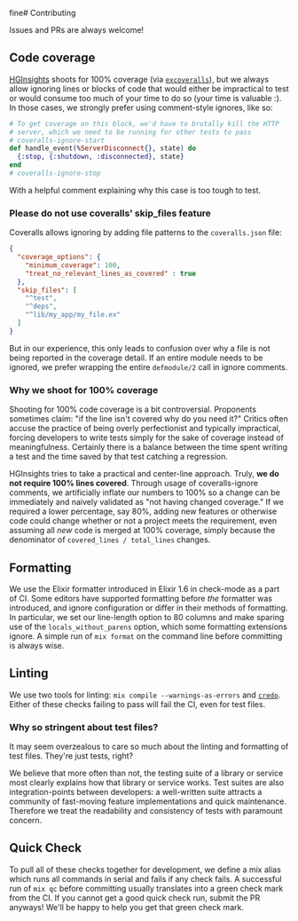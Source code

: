 fine# Contributing

Issues and PRs are always welcome!

## Code coverage

[HGInsights](https://github.com/HGInsights) shoots for 100% coverage (via
[`excoveralls`](https://github.com/parroty/excoveralls)), but we always allow
ignoring lines or blocks of code that would either be impractical to test
or would consume too much of your time to do so (your time is valuable :).
In those cases, we strongly prefer using comment-style ignores, like so:

```elixir
# To get coverage on this block, we'd have to brutally kill the HTTP
# server, which we need to be running for other tests to pass
# coveralls-ignore-start
def handle_event(%ServerDisconnect{}, state) do
  {:stop, {:shutdown, :disconnected}, state}
end
# coveralls-ignore-stop
```

With a helpful comment explaining why this case is too tough to test.

### Please do not use coveralls' skip_files feature

Coveralls allows ignoring by adding file patterns to the `coveralls.json` file:

```json
{
  "coverage_options": {
    "minimum_coverage": 100,
    "treat_no_relevant_lines_as_covered" : true
  },
  "skip_files": [
    "^test",
    "^deps",
    "^lib/my_app/my_file.ex"
  ]
}
```

But in our experience, this only leads to confusion over why a file is not
being reported in the coverage detail. If an entire module needs to be ignored,
we prefer wrapping the entire `defmodule/2` call in ignore comments.

### Why we shoot for 100% coverage

Shooting for 100% code coverage is a bit controversial. Proponents sometimes
claim: "if the line isn't covered why do you need it?" Critics often accuse
the practice of being overly perfectionist and typically impractical, forcing
developers to write tests simply for the sake of coverage instead of
meaningfulness. Certainly there is a balance between the time spent writing a
test and the time saved by that test catching a regression.

HGInsights tries to take a practical and center-line approach. Truly,
**we do not require 100% lines covered**. Through usage of coveralls-ignore
comments, we artificially inflate our numbers to 100% so a change can be
immediately and naively validated as "not having changed coverage." If we
required a lower percentage, say 80%, adding new features or otherwise code
could change whether or not a project meets the requirement, even assuming
all _new_ code is merged at 100% coverage, simply because the denominator of
`covered_lines / total_lines` changes.


## Formatting

We use the Elixir formatter introduced in Elixir 1.6 in check-mode as a part
of CI. Some editors have supported formatting before _the_ formatter was
introduced, and ignore configuration or differ in their methods of formatting.
In particular, we set our line-length option to 80 columns and make sparing
use of the `locals_without_parens` option, which some formatting extensions
ignore. A simple run of `mix format` on the command line before committing
is always wise.

## Linting

We use two tools for linting: `mix compile --warnings-as-errors` and
[`credo`](https://github.com/rrrene/credo). Either of these checks failing to
pass will fail the CI, even for test files.

### Why so stringent about test files?

It may seem overzealous to care so much about the linting and formatting of
test files. They're just tests, right?

We believe that more often than not, the testing suite of a library or service
most clearly explains how that library or service works. Test suites are
also integration-points between developers: a well-written suite attracts
a community of fast-moving feature implementations and quick maintenance.
Therefore we treat the readability and consistency of tests with paramount
concern.


## Quick Check

To pull all of these checks together for development, we define a mix 
alias which runs all commands in serial and fails if any check fails. 
A successful run of `mix qc` before committing usually translates into a 
green check mark from the CI. If you cannot get a good quick check run, 
submit the PR anyways! We'll be happy to help you get that green check mark.
